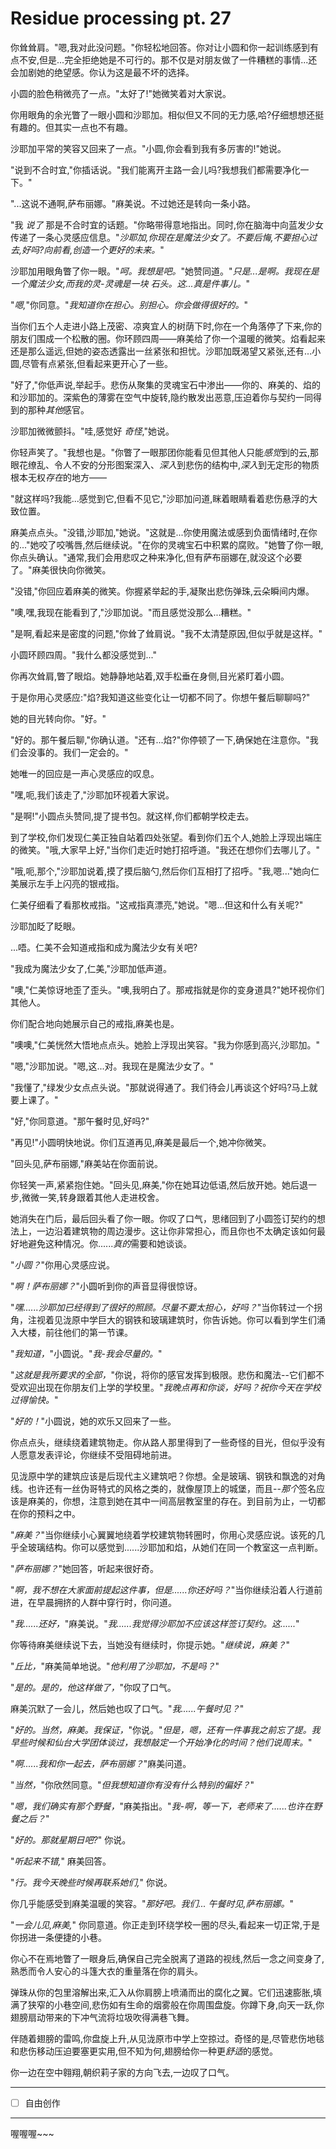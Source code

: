 # Residue processing pt. 27

你耸耸肩。"嗯,我对此没问题。"你轻松地回答。你对让小圆和你一起训练感到有点不安,但是...完全拒绝她是不可行的。那不仅是对朋友做了一件糟糕的事情...还会加剧她的绝望感。你认为这是最不坏的选择。

小圆的脸色稍微亮了一点。"太好了!"她微笑着对大家说。

你用眼角的余光瞥了一眼小圆和沙耶加。相似但又不同的无力感,哈?仔细想想还挺有趣的。但其实一点也不有趣。

沙耶加平常的笑容又回来了一点。"小圆,你会看到我有多厉害的!"她说。

"说到不合时宜,"你插话说。"我们能离开主路一会儿吗?我想我们都需要净化一下。" 

"...这说不通啊,萨布丽娜。"麻美说。不过她还是转向一条小路。

"我 *说了* 那是不合时宜的话题。"你略带得意地指出。同时,你在脑海中向蓝发少女传递了一条心灵感应信息。"*沙耶加,你现在是魔法少女了。不要后悔,不要担心过去,好吗?向前看,创造一个更好的未来。*" 

沙耶加用眼角瞥了你一眼。"*呵。我想是吧。*"她赞同道。"*只是...是啊。我现在是一个魔法少女,而我的灵-灵魂是一块 *石头*。这...真是件事儿。*"

"*嗯,*"你同意。"*我知道你在担心。别担心。你会做得很好的。*"

当你们五个人走进小路上茂密、凉爽宜人的树荫下时,你在一个角落停了下来,你的朋友们围成一个松散的圈。你环顾四周——麻美给了你一个温暖的微笑。焰看起来还是那么遥远,但她的姿态透露出一丝紧张和担忧。沙耶加既渴望又紧张,还有...小圆,尽管有点紧张,但看起来更开心了一些。

"好了,"你低声说,举起手。悲伤从聚集的灵魂宝石中渗出——你的、麻美的、焰的和沙耶加的。深紫色的薄雾在空气中旋转,隐约散发出恶意,压迫着你与契约一同得到的那种*其他*感官。

沙耶加微微颤抖。"哇,感觉好 *奇怪*,"她说。

你轻声笑了。"我想也是。"你瞥了一眼那团你能看见但其他人只能*感觉*到的云,那眼花缭乱、令人不安的分形图案深入、*深入*到悲伤的结构中,*深入*到无定形的物质根本无权*存在*的地方——

"就这样吗?我能...感觉到它,但看不见它,"沙耶加问道,眯着眼睛看着悲伤悬浮的大致位置。

麻美点点头。"没错,沙耶加,"她说。"这就是...你使用魔法或感到负面情绪时,在你的..."她咬了咬嘴唇,然后继续说。"在你的灵魂宝石中积累的腐败。"她瞥了你一眼,你点头确认。"通常,我们会用悲叹之种来净化,但有萨布丽娜在,就没这个必要了。"麻美很快向你微笑。

"没错,"你回应着麻美的微笑。你握紧举起的手,凝聚出悲伤弹珠,云朵瞬间内爆。

"噢,嘿,我现在能看到了,"沙耶加说。"而且感觉没那么...糟糕。"

"是啊,看起来是密度的问题,"你耸了耸肩说。"我不太清楚原因,但似乎就是这样。"

小圆环顾四周。"我什么都没感觉到..."

你再次耸肩,瞥了眼焰。她静静地站着,双手松垂在身侧,目光紧盯着小圆。

于是你用心灵感应:"焰?我知道这些变化让一切都不同了。你想午餐后聊聊吗?"

她的目光转向你。"好。"

"好的。那午餐后聊,"你确认道。"还有...焰?"你停顿了一下,确保她在注意你。"我们会没事的。我们一定会的。"

她唯一的回应是一声心灵感应的叹息。

"嘿,呃,我们该走了,"沙耶加环视着大家说。

"是啊!"小圆点头赞同,提了提书包。就这样,你们都朝学校走去。

到了学校,你们发现仁美正独自站着四处张望。看到你们五个人,她脸上浮现出端庄的微笑。"哦,大家早上好,"当你们走近时她打招呼道。"我还在想你们去哪儿了。"

"哦,呃,那个,"沙耶加说着,摸了摸后脑勺,然后你们互相打了招呼。"我,嗯..."她向仁美展示左手上闪亮的银戒指。

仁美仔细看了看那枚戒指。"这戒指真漂亮,"她说。"嗯...但这和什么有关呢?"

沙耶加眨了眨眼。

...唔。仁美不会知道戒指和成为魔法少女有关吧?

"我成为魔法少女了,仁美,"沙耶加低声道。

"噢,"仁美惊讶地歪了歪头。"噢,我明白了。那戒指就是你的变身道具?"她环视你们其他人。

你们配合地向她展示自己的戒指,麻美也是。

"噢噢,"仁美恍然大悟地点点头。她脸上浮现出笑容。"我为你感到高兴,沙耶加。"

"嗯,"沙耶加说。"嗯,这...对。我现在是魔法少女了。"

"我懂了,"绿发少女点点头说。"那就说得通了。我们待会儿再谈这个好吗?马上就要上课了。"

"好,"你同意道。"那午餐时见,好吗?"

"再见!"小圆明快地说。你们互道再见,麻美是最后一个,她冲你微笑。

"回头见,萨布丽娜,"麻美站在你面前说。

你轻笑一声,紧紧抱住她。"回头见,麻美,"你在她耳边低语,然后放开她。她后退一步,微微一笑,转身跟着其他人走进校舍。

她消失在门后，最后回头看了你一眼。你叹了口气，思绪回到了小圆签订契约的想法上，一边沿着建筑物的周边漫步。这让你非常担心，而且你也不太确定该如何最好地避免这种情况。你......*真的*需要和她谈谈。

"*小圆？*"你用心灵感应说。

"*啊！萨布丽娜？*"小圆听到你的声音显得很惊讶。

"*嘿......沙耶加已经得到了很好的照顾。尽量不要太担心，好吗？*"当你转过一个拐角，注视着见泷原中学巨大的钢铁和玻璃建筑时，你告诉她。你可以看到学生们涌入大楼，前往他们的第一节课。

"*我知道，*"小圆说。"*我-我会尽量的。*"

"*这就是我所要求的全部，*"你说，将你的感官发挥到极限。悲伤和魔法--它们都不受欢迎出现在你朋友们上学的学校里。"*我晚点再和你谈，好吗？祝你今天在学校过得愉快。*"

"*好的！*"小圆说，她的欢乐又回来了一些。

你点点头，继续绕着建筑物走。你从路人那里得到了一些奇怪的目光，但似乎没有人愿意发表评论，你继续不受阻碍地前进。

见泷原中学的建筑应该是后现代主义建筑吧？你想。全是玻璃、钢铁和飘逸的对角线。也许还有一丝伪哥特式的风格之类的，就像屋顶上的城堡，而且--*那个*签名应该是麻美的，你想，注意到她在其中一间高层教室里的存在。到目前为止，一切都在你的预料之中。

"*麻美？*"当你继续小心翼翼地绕着学校建筑物转圈时，你用心灵感应说。该死的几乎全玻璃结构。你可以感觉到......沙耶加和焰，从她们在同一个教室这一点判断。

"*萨布丽娜？*"她回答，听起来很好奇。

"*啊，我不想在大家面前提起这件事，但是......你还好吗？*"当你继续沿着人行道前进，在早晨拥挤的人群中穿行时，你问道。

"*我......还好，*"麻美说。"*我......我觉得沙耶加不应该这样签订契约。这......*"

你等待麻美继续说下去，当她没有继续时，你提示她。"*继续说，麻美？*"

"*丘比，*"麻美简单地说。"*他利用了沙耶加，不是吗？*"

"*是的。是的，他这样做了，*"你叹了口气。

麻美沉默了一会儿，然后她也叹了口气。"*我......午餐时见？*"

"*好的。当然，麻美。我保证，*"你说。"*但是，嗯，还有一件事我之前忘了提。我早些时候和仙台大学团体谈过，我想敲定一个开始净化的时间？他们说周末。*"

"*啊......我和你一起去，萨布丽娜？*"麻美问道。

"*当然，*"你欣然同意。"*但我想知道你有没有什么特别的偏好？*"

"*嗯，我们确实有那个野餐，*"麻美指出。"*我-啊，等一下，老师来了......也许在野餐之后？*"

"*好的。那就星期日吧?*" 你说。

"*听起来不错,*" 麻美回答。

"*行。我今天晚些时候再联系她们,*" 你说。

你几乎能感受到麻美温暖的笑容。"*那好吧。我们... 午餐时见,萨布丽娜。*"

"*一会儿见,麻美,*" 你同意道。你正走到环绕学校一圈的尽头,看起来一切正常,于是你拐进一条便捷的小巷。

你心不在焉地瞥了一眼身后,确保自己完全脱离了道路的视线,然后一念之间变身了,熟悉而令人安心的斗篷大衣的重量落在你的肩头。

弹珠从你的包里溶解出来,汇入从你肩膀上喷涌而出的腐化之翼。它们迅速膨胀,填满了狭窄的小巷空间,悲伤如有生命的烟雾般在你周围盘旋。你蹲下身,向天一跃,你翅膀扇动带来的下冲气流将垃圾吹得满巷飞舞。

伴随着翅膀的雷鸣,你盘旋上升,从见泷原市中学上空掠过。奇怪的是,尽管悲伤地毯和悲伤移动压迫要塞更实用,但不知为何,翅膀给你一种更*舒适*的感觉。

你一边在空中翱翔,朝织莉子家的方向飞去,一边叹了口气。

---

- [ ] 自由创作

---

喔喔喔~~~
